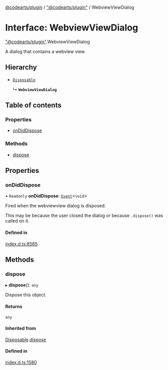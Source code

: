 [@codearts/plugin](../README.md) / ["@codearts/plugin"](../modules/_codearts_plugin_.md) / WebviewViewDialog

# Interface: WebviewViewDialog

["@codearts/plugin"](../modules/_codearts_plugin_.md).WebviewViewDialog

A dialog that contains a webview view.

## Hierarchy

- [`Disposable`](../classes/codearts_plugin_.Disposable.md)

  ↳ **`WebviewViewDialog`**

## Table of contents

### Properties

- [onDidDispose](codearts_plugin_.WebviewViewDialog.md#ondiddispose)

### Methods

- [dispose](codearts_plugin_.WebviewViewDialog.md#dispose)

## Properties

### onDidDispose

• `Readonly` **onDidDispose**: [`Event`](codearts_plugin_.Event.md)<`void`\>

Fired when the webviewview dialog is disposed.

This may be because the user closed the dialog or because `.dispose()` was
called on it.

#### Defined in

[index.d.ts:8565](https://github.com/xyz-fish/cloudide-plugin-api/blob/9927cd6/index.d.ts#L8565)

## Methods

### dispose

▸ **dispose**(): `any`

Dispose this object.

#### Returns

`any`

#### Inherited from

[Disposable](../classes/codearts_plugin_.Disposable.md).[dispose](../classes/codearts_plugin_.Disposable.md#dispose)

#### Defined in

[index.d.ts:1580](https://github.com/xyz-fish/cloudide-plugin-api/blob/9927cd6/index.d.ts#L1580)
